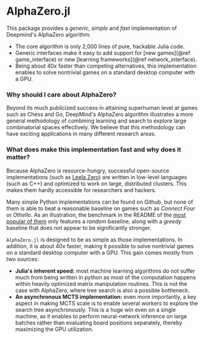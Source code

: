 # AlphaZero.jl

This package provides a _generic_, _simple_ and _fast_ implementation of
Deepmind's AlphaZero algorithm:

* The core algorithm is only 2,000 lines of pure, hackable Julia code.
* Generic interfaces make it easy to add support for
  [new games](@ref game_interface) or new
  [learning frameworks](@ref network_interface).
* Being about 40x faster than competing alternatives,
  this implementation enables to solve nontrivial games on a standard
  desktop computer with a GPU.

### Why should I care about AlphaZero?

Beyond its much publicized success in attaining superhuman level at games
such as Chess and Go, DeepMind's AlphaZero algorithm illustrates a more
general methodology of combining learning and search to explore large
combinatorial spaces effectively. We believe that this methodology can
have exciting applications in many different research areas.

### What does make this implementation fast and why does it matter?

Because AlphaZero is resource-hungry, successful open-source
implementations (such as
  [Leela Zero](https://github.com/leela-zero/leela-zero/tree/next/src))
are written in low-level languages (such as C++) and optimized to work
on large, distributed clusters. This makes them hardly accessible for
researchers and hackers.

Many simple Python implementations can be found on Github, but none of them is
able to beat a reasonable baseline on games such as _Connect Four_ or
_Othello_. As an illustration, the benchmark in the README of the
[most popular of them](https://github.com/suragnair/alpha-zero-general) only
features a _random_ baseline, along with a _greedy_ baseline that
does not appear to be significantly stronger.

`AlphaZero.jl` is designed to be as simple as those implementations.
In addition, it is about 40x faster, making it possible to solve nontrivial
 games on a standard desktop computer with a GPU.
This gain comes mostly from two sources:
- **Julia's inherent speed:** most machine learning algorithms do not suffer
  much from being written in python as most of the computation happens within
  heavily optimized matrix manipulation routines. This is not the case with
  AlphaZero, where tree search is also a possible bottleneck.
- **An asynchronous MCTS implementation:** even more importantly, a key
  aspect in making MCTS scale is to enable several workers to explore the
  search tree asynchronously. This is a huge win even on a single machine,
  as it enables to perform neural-network inference on large batches rather
  than evaluating board positions separately, thereby maximizing the GPU
  utilization.
